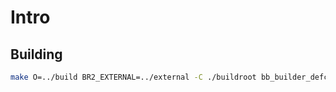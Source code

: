 # Intro

## Building

```sh
make O=../build BR2_EXTERNAL=../external -C ./buildroot bb_builder_defconfig
```
